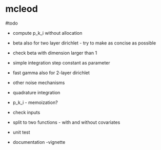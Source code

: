 # mcleod

#todo

- compute p_k_i without allocation
- beta also for two layer dirichlet - try to make as concise as possible
- check beta with dimension larger than 1

- simple integration step constant as parameter
- fast gamma also for 2-layer dirichlet
- other noise mechanisms
- quadrature integration
- p_k_i - memoization?

- check inputs
- split to two functions - with and without covariates

- unit test
- documentation
-vignette

